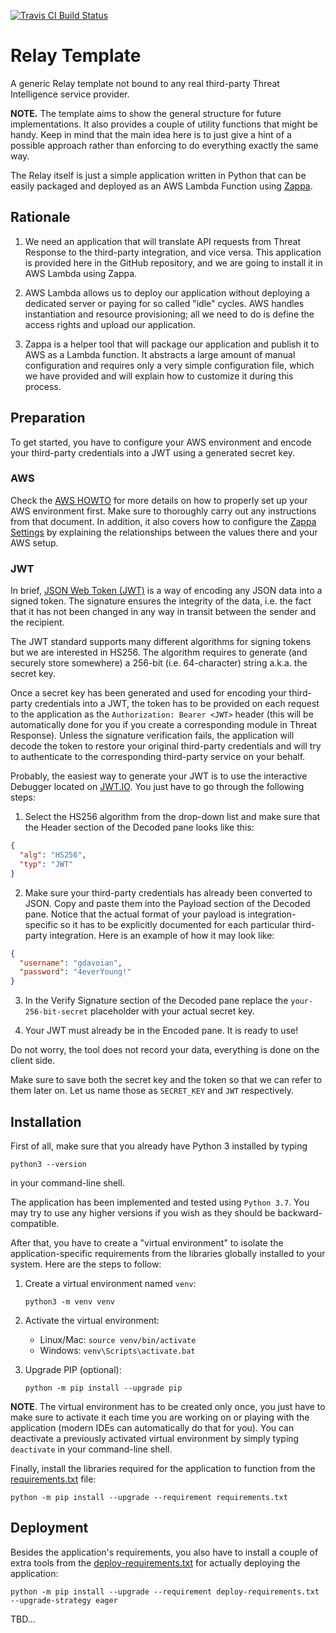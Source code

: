 [![Travis CI Build Status](https://travis-ci.com/CiscoSecurity/tr-05-serverless-relay.svg?branch=develop)](https://travis-ci.com/CiscoSecurity/tr-05-serverless-relay)

# Relay Template

A generic Relay template not bound to any real third-party Threat Intelligence
service provider.

**NOTE.** The template aims to show the general structure for future
implementations. It also provides a couple of utility functions that might be
handy. Keep in mind that the main idea here is to just give a hint of a
possible approach rather than enforcing to do everything exactly the same way.

The Relay itself is just a simple application written in Python that can be
easily packaged and deployed as an AWS Lambda Function using
[Zappa](https://github.com/Miserlou/Zappa).

## Rationale

1. We need an application that will translate API requests from Threat Response
to the third-party integration, and vice versa. This application is provided
here in the GitHub repository, and we are going to install it in AWS Lambda
using Zappa.

2. AWS Lambda allows us to deploy our application without deploying a dedicated
server or paying for so called "idle" cycles. AWS handles instantiation and
resource provisioning; all we need to do is define the access rights and upload
our application.

3. Zappa is a helper tool that will package our application and publish it to
AWS as a Lambda function. It abstracts a large amount of manual configuration
and requires only a very simple configuration file, which we have provided and
will explain how to customize it during this process.

## Preparation

To get started, you have to configure your AWS environment and encode your
third-party credentials into a JWT using a generated secret key.

### AWS

Check the [AWS HOWTO](aws/HOWTO.md) for more details on how to properly set up
your AWS environment first. Make sure to thoroughly carry out any instructions
from that document. In addition, it also covers how to configure the
[Zappa Settings](zappa_settings.json) by explaining the relationships between
the values there and your AWS setup.

### JWT

In brief, [JSON Web Token (JWT)](https://en.wikipedia.org/wiki/JSON_Web_Token)
is a way of encoding any JSON data into a signed token. The signature ensures
the integrity of the data, i.e. the fact that it has not been changed in any
way in transit between the sender and the recipient.

The JWT standard supports many different algorithms for signing tokens but we
are interested in HS256. The algorithm requires to generate (and securely store
somewhere) a 256-bit (i.e. 64-character) string a.k.a. the secret key.

Once a secret key has been generated and used for encoding your third-party
credentials into a JWT, the token has to be provided on each request to the
application as the `Authorization: Bearer <JWT>` header (this will be
automatically done for you if you create a corresponding module in Threat
Response). Unless the signature verification fails, the application will decode
the token to restore your original third-party credentials and will try to
authenticate to the corresponding third-party service on your behalf.

Probably, the easiest way to generate your JWT is to use the interactive
Debugger located on [JWT.IO](https://jwt.io/). You just have to go through the
following steps:

1. Select the HS256 algorithm from the drop-down list and make sure that the
Header section of the Decoded pane looks like this:
```json
{
  "alg": "HS256",
  "typ": "JWT"
}
```

2. Make sure your third-party credentials has already been converted to JSON.
Copy and paste them into the Payload section of the Decoded pane. Notice that
the actual format of your payload is integration-specific so it has to be
explicitly documented for each particular third-party integration. Here is an
example of how it may look like:
```json
{
  "username": "gdavoian",
  "password": "4everYoung!"
}
```

3. In the Verify Signature section of the Decoded pane replace the
`your-256-bit-secret` placeholder with your actual secret key.

4. Your JWT must already be in the Encoded pane. It is ready to use!

Do not worry, the tool does not record your data, everything is done on the
client side.

Make sure to save both the secret key and the token so that we can refer to
them later on. Let us name those as `SECRET_KEY` and `JWT` respectively.

## Installation

First of all, make sure that you already have Python 3 installed by typing
```
python3 --version
```
in your command-line shell.

The application has been implemented and tested using `Python 3.7`. You may try
to use any higher versions if you wish as they should be backward-compatible.

After that, you have to create a "virtual environment" to isolate the
application-specific requirements from the libraries globally installed to your
system. Here are the steps to follow:

1. Create a virtual environment named `venv`:

   `python3 -m venv venv`

2. Activate the virtual environment:
   - Linux/Mac: `source venv/bin/activate`
   - Windows: `venv\Scripts\activate.bat`

3. Upgrade PIP (optional):

   `python -m pip install --upgrade pip`

**NOTE**. The virtual environment has to be created only once, you just have
to make sure to activate it each time you are working on or playing with the
application (modern IDEs can automatically do that for you). You can deactivate
a previously activated virtual environment by simply typing `deactivate` in
your command-line shell.

Finally, install the libraries required for the application to function from
the [requirements.txt](requirements.txt) file:

```
python -m pip install --upgrade --requirement requirements.txt
```

## Deployment

Besides the application's requirements, you also have to install a couple of
extra tools from the [deploy-requirements.txt](deploy-requirements.txt) for
actually deploying the application:
```
python -m pip install --upgrade --requirement deploy-requirements.txt --upgrade-strategy eager
```

TBD...
